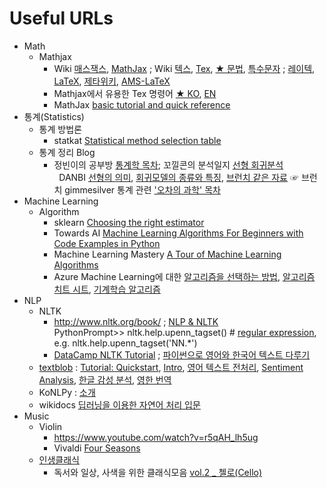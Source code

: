 # Useful URLs
* Math
  + Mathjax
    - Wiki [매스잭스](https://ko.wikipedia.org/wiki/매스잭스), [MathJax](https://en.wikipedia.org/wiki/MathJax) ; Wiki [텍스](https://ko.wikipedia.org/wiki/TeX), [Tex](https://en.wikipedia.org/wiki/TeX), [★ 문법](https://ko.wikipedia.org/wiki/위키백과:TeX_문법), [특수문자](https://zetawiki.com/wiki/TeX_특수문자) ; [레이텍](https://ko.wikipedia.org/wiki/LaTeX), [LaTeX](https://en.wikipedia.org/wiki/LaTeX), [제타위키](https://zetawiki.com/wiki/LaTeX), [AMS-LaTeX](https://en.wikipedia.org/wiki/AMS-LaTeX)
    - Mathjax에서 유용한 Tex 명령어 [★ KO](https://www.onemathematicalcat.org/MathJaxDocumentation/MathJaxKorean/TeXSyntax_ko.html), [EN](https://www.onemathematicalcat.org/MathJaxDocumentation/TeXSyntax.htm)
    - MathJax [basic tutorial and quick reference](https://math.meta.stackexchange.com/questions/5020/mathjax-basic-tutorial-and-quick-reference)
* 통계(Statistics)
  + 통계 방법론
    - statkat [Statistical method selection table](http://www.statkat.com/stattest_overview.php)
  + 통계 정리 Blog
    - 정빈이의 공부방 [통계학 목차](https://nate9389.tistory.com/1641?category=1044821); 꼬낄콘의 분석일지 [선형 회귀분석](https://kkokkilkon.tistory.com/77?category=640119)<Br> &nbsp; DANBI [선형의 의미](https://brunch.co.kr/@gimmesilver/18), [회귀모델의 종류와 특징](https://danbi-ncsoft.github.io/study/2018/05/04/study-regression_model_summary.html), [브런치 같은 자료](https://brunch.co.kr/@gimmesilver/38) ☞ 브런치 gimmesilver 통계 관련 ['오차의 과학' 목차](https://brunch.co.kr/magazine/error-science)
* Machine Learning
  + Algorithm
    - sklearn [Choosing the right estimator](https://scikit-learn.org/stable/tutorial/machine_learning_map/index.html)
    - Towards AI [Machine Learning Algorithms For Beginners with Code Examples in Python](https://medium.com/towards-artificial-intelligence/machine-learning-algorithms-for-beginners-with-python-code-examples-ml-19c6afd60daa?source=friends_link&sk=f9b9a1d94deb3830ffad1638530e076e)
    - Machine Learning Mastery [A Tour of Machine Learning Algorithms](https://machinelearningmastery.com/a-tour-of-machine-learning-algorithms/)
    - Azure Machine Learning에 대한 [알고리즘을 선택하는 방법](https://docs.microsoft.com/ko-kr/azure/machine-learning/how-to-select-algorithms), [알고리즘 치트 시트](https://docs.microsoft.com/ko-kr/azure/machine-learning/algorithm-cheat-sheet), [기계학습 알고리즘](https://docs.microsoft.com/ko-kr/azure/machine-learning/algorithm-module-reference/boosted-decision-tree-regression)
* NLP
  + NLTK
    - http://www.nltk.org/book/ ; [NLP & NLTK](https://cheatography.com/murenei/cheat-sheets/natural-language-processing-with-python-and-nltk/)  
      PythonPrompt>> nltk.help.upenn_tagset()  # [regular expression](http://www.nltk.org/book/ch05.html), e.g. nltk.help.upenn_tagset('NN.*')
    - [DataCamp NLTK Tutorial](https://www.datacamp.com/community/tutorials/text-analytics-beginners-nltk) ; [파이썬으로 영어와 한국어 텍스트 다루기](https://www.lucypark.kr/courses/2015-dm/text-mining.html)
  + [textblob](https://textblob.readthedocs.io/en/dev/) : [Tutorial: Quickstart](https://textblob.readthedocs.io/en/dev/quickstart.html), [Intro](https://towardsdatascience.com/having-fun-with-textblob-7e9eed783d3f), [영어 텍스트 전처리](https://data-newbie.tistory.com/206), [Sentiment Analysis](https://www.datasciencelearner.com/sentiment-analysis-python-library-textblob/), [한글 감성 분석](https://anpigon.github.io/blog/kr/@anpigon/4/), [영한 번역](https://m.blog.naver.com/haegol/221650647219)
  + KoNLPy : [소개](https://pinkwink.kr/1025)
  + wikidocs [딥러닝을 이용한 자연어 처리 입문](https://wikidocs.net/book/2155)
* Music
  + Violin
    - https://www.youtube.com/watch?v=r5qAH_lh5ug
    - Vivaldi [Four Seasons](https://www.youtube.com/watch?v=YnDLlajMxyo)
  + [인생클래식](https://www.youtube.com/channel/UCRa7am7t9YjPZocUgqee_VA)
    - 독서와 일상, 사색을 위한 클래식모음 [vol.2 _ 첼로(Cello)](https://www.youtube.com/watch?v=5gYzXXL6jU8)
